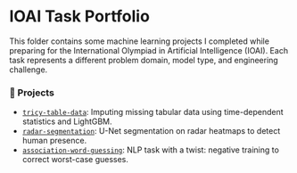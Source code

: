 # IOAI Task Portfolio

This folder contains some machine learning projects I completed while preparing for the International Olympiad in Artificial Intelligence (IOAI). Each task represents a different problem domain, model type, and engineering challenge.

### 📁 Projects

- [`tricy-table-data`](./tricy-table-data): Imputing missing tabular data using time-dependent statistics and LightGBM.
- [`radar-segmentation`](./radar-segmentation): U-Net segmentation on radar heatmaps to detect human presence.
- [`association-word-guessing`](./association-word-guessing): NLP task with a twist: negative training to correct worst-case guesses.

